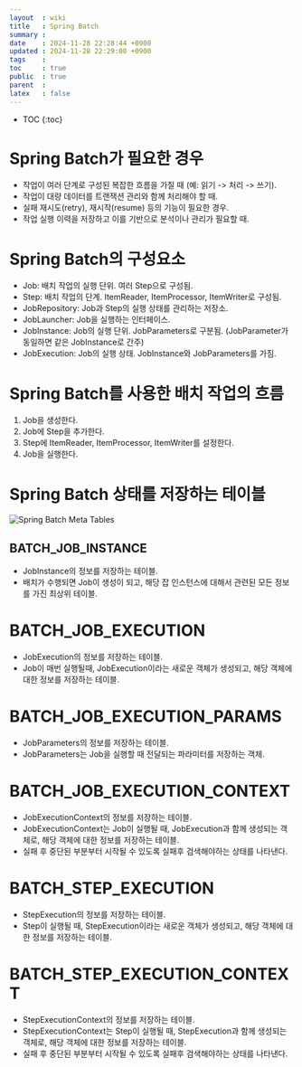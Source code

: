 ```yaml
---
layout  : wiki
title   : Spring Batch
summary : 
date    : 2024-11-28 22:28:44 +0900
updated : 2024-11-28 22:29:00 +0900
tags    : 
toc     : true
public  : true
parent  : 
latex   : false
---
```

* TOC
{:toc}

# Spring Batch가 필요한 경우
- 작업이 여러 단계로 구성된 복잡한 흐름을 가질 때 (예: 읽기 -> 처리 -> 쓰기).
- 작업이 대량 데이터를 트랜잭션 관리와 함께 처리해야 할 때.
- 실패 재시도(retry), 재시작(resume) 등의 기능이 필요한 경우.
- 작업 실행 이력을 저장하고 이를 기반으로 분석이나 관리가 필요할 때.

# Spring Batch의 구성요소
- Job: 배치 작업의 실행 단위. 여러 Step으로 구성됨.
- Step: 배치 작업의 단계. ItemReader, ItemProcessor, ItemWriter로 구성됨.
- JobRepository: Job과 Step의 실행 상태를 관리하는 저장소.
- JobLauncher: Job을 실행하는 인터페이스.
- JobInstance: Job의 실행 단위. JobParameters로 구분됨. (JobParameter가 동일하면 같은 JobInstance로 간주)
- JobExecution: Job의 실행 상태. JobInstance와 JobParameters를 가짐. 


# Spring Batch를 사용한 배치 작업의 흐름
1. Job을 생성한다.
2. Job에 Step을 추가한다.
3. Step에 ItemReader, ItemProcessor, ItemWriter를 설정한다.
4. Job을 실행한다.


# Spring Batch 상태를 저장하는 테이블
![Spring Batch Meta Tables](https://docs.spring.io/spring-batch/reference/_images/meta-data-erd.png)

##  BATCH_JOB_INSTANCE
- JobInstance의 정보를 저장하는 테이블.
- 배치가 수행되면 Job이 생성이 되고, 해당 잡 인스턴스에 대해서 관련된 모든 정보를 가진 최상위 테이블.

# BATCH_JOB_EXECUTION
- JobExecution의 정보를 저장하는 테이블.
- Job이 매번 실행될때, JobExecution이라는 새로운 객체가 생성되고, 해당 객체에 대한 정보를 저장하는 테이블.

# BATCH_JOB_EXECUTION_PARAMS
- JobParameters의 정보를 저장하는 테이블.
- JobParameters는 Job을 실행할 때 전달되는 파라미터를 저장하는 객체.

# BATCH_JOB_EXECUTION_CONTEXT
- JobExecutionContext의 정보를 저장하는 테이블.
- JobExecutionContext는 Job이 실행될 때, JobExecution과 함께 생성되는 객체로, 해당 객체에 대한 정보를 저장하는 테이블.
- 실패 후 중단된 부분부터 시작될 수 있도록 실패후 검색해야하는 상태를 나타낸다.

# BATCH_STEP_EXECUTION
- StepExecution의 정보를 저장하는 테이블.
- Step이 실행될 때, StepExecution이라는 새로운 객체가 생성되고, 해당 객체에 대한 정보를 저장하는 테이블.

# BATCH_STEP_EXECUTION_CONTEXT
- StepExecutionContext의 정보를 저장하는 테이블.
- StepExecutionContext는 Step이 실행될 때, StepExecution과 함께 생성되는 객체로, 해당 객체에 대한 정보를 저장하는 테이블.
- 실패 후 중단된 부분부터 시작될 수 있도록 실패후 검색해야하는 상태를 나타낸다.